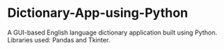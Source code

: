 # Dictionary-App-using-Python
A GUI-based English language dictionary application built using Python. Libraries used: Pandas and Tkinter.
